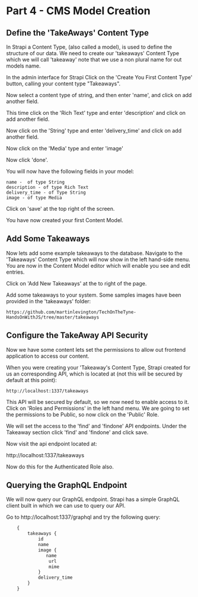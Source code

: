 # Part 4 - CMS Model Creation

## Define the 'TakeAways' Content Type

In Strapi a Content Type, (also called a model), is used to define the structure of our data.  We need to create our 'takeaways'  Content Type which we will call 'takeaway' note that we use a non plural name for out models name.

In the admin interface for Strapi Click on the 'Create You First Content Type' button, calling your content type "Takeaways".

Now select a content type of string, and then enter 'name', and click on add another field.

This time click on the 'Rich Text' type and enter 'description' and click on add another field.

Now click on the 'String' type and enter 'delivery_time' and click on add another field.

Now click on the 'Media' type and enter 'image'

Now click 'done'.

You will now have the following fields in your model:

    name -  of type String
    description - of type Rich Text
    delivery_time - of Type String
    image - of type Media

Click on 'save' at the top right of the screen.

You have now created your first Content Model.

## Add Some Takeaways

 Now lets add some example takeaways to the database. Navigate to the 'Takeaways'  Content Type which will now show in the left hand-side menu. You are now in the Content Model editor which will enable you see and edit entries.

 Click on 'Add New Takeaways' at the to right of the page.

 Add some takeaways to your system. Some samples images have been provided in the 'takeaways' folder:


```
https://github.com/martinlevington/TechOnTheTyne-HandsOnWithJS/tree/master/takeaways
```

## Configure the TakeAway API Security

Now we have some content lets set the permissions to allow out frontend application to access our content. 

When you were creating your 'Takeaway's Content Type, Strapi created for us an corresponding API, which is located at (not this will be secured by default at this point):

    http://localhost:1337/takeaways

This API will be secured by default, so we now need to enable access to it. Click on 'Roles and Permissions' in the left hand menu. We are going to set the permissions to be  Public, so now click on the 'Public' Role. 

We will set the access to the 'find' and 'findone' API endpoints. Under the Takeaway section click 'find' and 'findone' and click save.

Now visit the api endpoint located at:

http://localhost:1337/takeaways

Now do this for the Authenticated Role also.

## Querying the GraphQL Endpoint


We will now query our GraphQL endpoint. Strapi has a simple GraphQL client built in which we can use to query our API.

Go to http://localhost:1337/graphql and try the following query:

```graphql
    {
        takeaways {
            id
            name
            image {
        	   name
                url
                mime
            }
            delivery_time
        }
    }
```